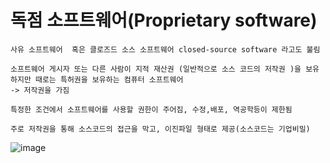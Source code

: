 # 독점 소프트웨어(Proprietary software)
```
사유 소프트웨어  혹은 클로즈드 소스 소프트웨어 closed-source software 라고도 불림

소프트웨어 게시자 또는 다른 사람이 지적 재산권 (일반적으로 소스 코드의 저작권 )을 보유하지만 때로는 특허권을 보유하는 컴퓨터 소프트웨어
-> 저작권을 가짐

특정한 조건에서 소프트웨어를 사용할 권한이 주어짐, 수정,배포, 역공학등이 제한됨

주로 저작권을 통해 소스코드의 접근을 막고, 이진파일 형태로 제공(소스코드는 기업비밀)
```
![image](/uploads/def60dc80742b42de2f55a050b6e39ef/image.png)
